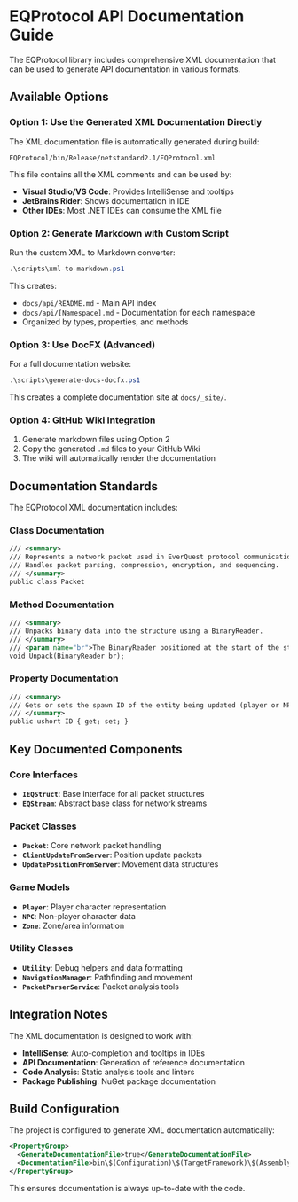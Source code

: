 # EQProtocol API Documentation Guide

The EQProtocol library includes comprehensive XML documentation that can be used to generate API documentation in various formats.

## Available Options

### Option 1: Use the Generated XML Documentation Directly

The XML documentation file is automatically generated during build:
```
EQProtocol/bin/Release/netstandard2.1/EQProtocol.xml
```

This file contains all the XML comments and can be used by:
- **Visual Studio/VS Code**: Provides IntelliSense and tooltips
- **JetBrains Rider**: Shows documentation in IDE
- **Other IDEs**: Most .NET IDEs can consume the XML file

### Option 2: Generate Markdown with Custom Script

Run the custom XML to Markdown converter:
```powershell
.\scripts\xml-to-markdown.ps1
```

This creates:
- `docs/api/README.md` - Main API index
- `docs/api/[Namespace].md` - Documentation for each namespace
- Organized by types, properties, and methods

### Option 3: Use DocFX (Advanced)

For a full documentation website:
```powershell
.\scripts\generate-docs-docfx.ps1
```

This creates a complete documentation site at `docs/_site/`.

### Option 4: GitHub Wiki Integration

1. Generate markdown files using Option 2
2. Copy the generated `.md` files to your GitHub Wiki
3. The wiki will automatically render the documentation

## Documentation Standards

The EQProtocol XML documentation includes:

### Class Documentation
```xml
/// <summary>
/// Represents a network packet used in EverQuest protocol communication.
/// Handles packet parsing, compression, encryption, and sequencing.
/// </summary>
public class Packet
```

### Method Documentation
```xml
/// <summary>
/// Unpacks binary data into the structure using a BinaryReader.
/// </summary>
/// <param name="br">The BinaryReader positioned at the start of the structure data</param>
void Unpack(BinaryReader br);
```

### Property Documentation
```xml
/// <summary>
/// Gets or sets the spawn ID of the entity being updated (player or NPC)
/// </summary>
public ushort ID { get; set; }
```

## Key Documented Components

### Core Interfaces
- **`IEQStruct`**: Base interface for all packet structures
- **`EQStream`**: Abstract base class for network streams

### Packet Classes
- **`Packet`**: Core network packet handling
- **`ClientUpdateFromServer`**: Position update packets
- **`UpdatePositionFromServer`**: Movement data structures

### Game Models
- **`Player`**: Player character representation
- **`NPC`**: Non-player character data
- **`Zone`**: Zone/area information

### Utility Classes
- **`Utility`**: Debug helpers and data formatting
- **`NavigationManager`**: Pathfinding and movement
- **`PacketParserService`**: Packet analysis tools

## Integration Notes

The XML documentation is designed to work with:
- **IntelliSense**: Auto-completion and tooltips in IDEs
- **API Documentation**: Generation of reference documentation
- **Code Analysis**: Static analysis tools and linters
- **Package Publishing**: NuGet package documentation

## Build Configuration

The project is configured to generate XML documentation automatically:
```xml
<PropertyGroup>
  <GenerateDocumentationFile>true</GenerateDocumentationFile>
  <DocumentationFile>bin\$(Configuration)\$(TargetFramework)\$(AssemblyName).xml</DocumentationFile>
</PropertyGroup>
```

This ensures documentation is always up-to-date with the code.